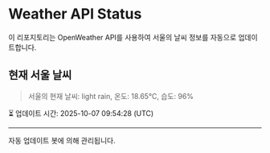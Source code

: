 
# Weather API Status

이 리포지토리는 OpenWeather API를 사용하여 서울의 날씨 정보를 자동으로 업데이트합니다.

## 현재 서울 날씨
> 서울의 현재 날씨: light rain, 온도: 18.65°C, 습도: 96%

⏳ 업데이트 시간: 2025-10-07 09:54:28 (UTC)

---
자동 업데이트 봇에 의해 관리됩니다.
